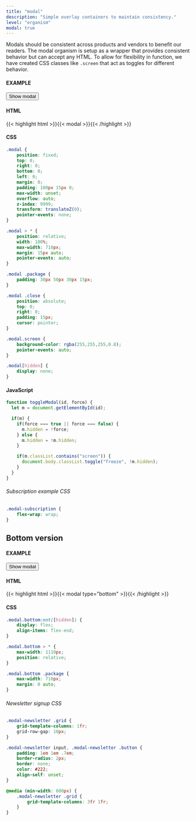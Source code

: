 ```yaml
---
title: "modal"
description: "Simple overlay containers to maintain consistency."
level: "organism"
modal: true
---
```


Modals should be consistent across products and vendors to benefit our readers. The modal organism is setup as a wrapper that provides consistent behavior but can accept any HTML. To allow for flexibility in function, we have created CSS classes like `.screen` that act as toggles for different behavior.

#### EXAMPLE
<button class="ghost" onclick="toggleModal('main-modal')">Show modal</button>

#### HTML
{{< highlight html >}}{{< modal >}}{{< /highlight >}}

#### CSS
```css
.modal {
	position: fixed;
	top: 0;
	right: 0;
	bottom: 0;
	left: 0;
	margin: 0;
	padding: 100px 15px 0;
	max-width: unset;
	overflow: auto;
	z-index: 9999;
	transform: translateZ(0);
	pointer-events: none;
}

.modal > * {
	position: relative;
	width: 100%;
	max-width: 710px;
	margin: 15px auto;
	pointer-events: auto;
}

.modal .package {
	padding: 30px 50px 30px 15px;
}

.modal .close {
	position: absolute;
	top: 0;
	right: 0;
	padding: 15px;
	cursor: pointer;
}

.modal.screen {
	background-color: rgba(255,255,255,0.8);
	pointer-events: auto;
}

.modal[hidden] {
	display: none;
}
```

#### JavaScript
```js
function toggleModal(id, force) {
  let m = document.getElementById(id);

  if(m) {
    if(force === true || force === false) {
      m.hidden = !force;
    } else {
      m.hidden = !m.hidden;
    }

    if(m.classList.contains("screen")) {
      document.body.classList.toggle("freeze", !m.hidden);
    }
  }
}
```

###### Subscription example CSS
```css
.modal-subscription {
	flex-wrap: wrap;
}
```

## Bottom version

#### EXAMPLE
<button class="ghost" onclick="toggleModal('bottom-modal')">Show modal</button>

#### HTML
{{< highlight html >}}{{< modal type="bottom" >}}{{< /highlight >}}

#### CSS
```css
.modal.bottom:not([hidden]) {
	display: flex;
	align-items: flex-end;
}

.modal.bottom > * {
	max-width: 1110px;
	position: relative;
}

.modal.bottom .package {
	max-width: 710px;
	margin: 0 auto;
}
```

###### Newsletter signup CSS
```css
.modal-newsletter .grid {
	grid-template-columns: 1fr;
	grid-row-gap: 10px;
}

.modal-newsletter input, .modal-newsletter .button {
	padding: 1em 1em .7em;
	border-radius: 2px;
	border: none;
	color: #222;
	align-self: unset;
}

@media (min-width: 600px) {
	.modal-newsletter .grid {
		grid-template-columns: 3fr 1fr;
	}
}
```
